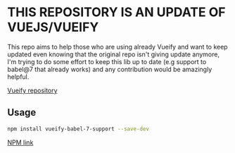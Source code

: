 # THIS REPOSITORY IS AN UPDATE OF VUEJS/VUEIFY

This repo aims to help those who are using already Vueify and want to keep updated even knowing that the original repo isn't giving update anymore, I'm trying to do some effort to keep this lib up to date (e.g support to babel@7 that already works) and any contribution would be amazingly helpful.

[Vueify repository](https://github.com/vuejs/vueify)

## Usage

``` bash
npm install vueify-babel-7-support --save-dev
```

[NPM link](https://www.npmjs.com/package/vueify-babel-7-support)
